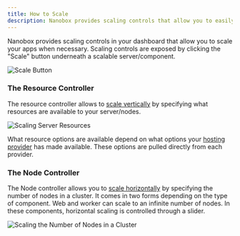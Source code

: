 ```yaml
---
title: How to Scale
description: Nanobox provides scaling controls that allow you to easily and quickly scale your app.
---
```


Nanobox provides scaling controls in your dashboard that allow you to scale your apps when necessary. Scaling controls are exposed by clicking the "Scale" button underneath a scalable server/component.

![Scale Button](/assets/images/scale-button.png)

### The Resource Controller
The resource controller allows to [scale vertically](/scaling/scaling-methods/#vertical-scaling) by specifying what resources are available to your server/nodes.

![Scaling Server Resources](/assets/images/scale-resource-controller.png)

What resource options are available depend on what options your [hosting provider](/providers/hosting-accounts/) has made available. These options are pulled directly from each provider.

### The Node Controller
The Node controller allows you to [scale horizontally](/scaling/scaling-methods/#horizontal-scaling) by specifying the number of nodes in a cluster. It comes in two forms depending on the type of component. Web and worker can scale to an infinite number of nodes. In these components, horizontal scaling is controlled through a slider.

![Scaling the Number of Nodes in a Cluster](/assets/images/scale-node-slider.png)

<!-- In most data components, horizontal scaling is limited to a redundant, master-master or master-slave cluster. In this case, horizontal scaling is handled through a simple dropdown that allows you to toggle redundancy.

![Redundant Dropdown](/assets/images/scaling-redundant-dropdown.png) -->
